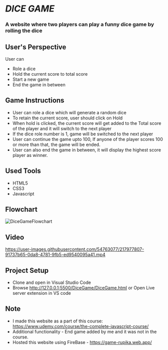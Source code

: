 # ***DICE GAME***

### A website where two players can play a funny dice game by rolling the dice 

## User's Perspective 
User can
  * Role a dice
  * Hold the current score to total score
  * Start a new game 
  * End the game in between

## Game Instructions
* User can role a dice which will generate a random dice 
* To retain the current score, user should click on Hold
* When hold is clicked, the current score will get added to the Total score of the player and it will switch to the next player
* If the dice role number is 1, game will be switched to the next player 
* User can continue the game upto 100, If anyone of the player scores 100 or more than that, the game will be ended. 
* User can also end the game in between, it will display the highest score player as winner. 

## Used Tools 
* HTML5
* CSS3
* Javascript 

## Flowchart 

![DiceGameFlowchart](https://user-images.githubusercontent.com/54763077/217890909-1f204adb-ca89-4563-84d4-1941c62f4c9e.png)


## Video 

https://user-images.githubusercontent.com/54763077/217977807-91737b65-0da8-4781-9fb5-ed9540095a41.mp4

## Project Setup
* Clone and open in Visual Studio Code
* Browse http://127.0.0.1:5500/DiceGame/DiceGame.html or Open Live server extension in VS code

## Note
* I made this website as a part of this course: https://www.udemy.com/course/the-complete-javascript-course/ 
* Additional functionality - End game added by me and it was not in the course.
* Hosted this website using FireBase - https://game-rupika.web.app/
